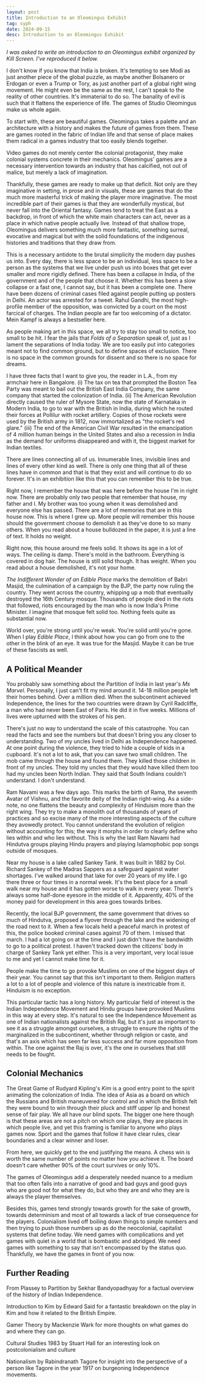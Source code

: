 ```yaml
---
layout: post
title: Introduction to an Oleomingus Exhibit
tag: syph
date: 2024-09-15
desc: Introduction to an Oleomingus Exhibit
---
```


*I was asked to write an introduction to an Oleomingus exhibit organized by Kill Screen. I've reproduced it below.*

I don't know if you know that India is broken. It's tempting to see Modi as just another piece of the global puzzle, as maybe another Bolsanero or Erdogan or even a Trump or Tory, as just another part of a global right wing movement. He might even be the same as the rest, I can't speak to the reality of other countries. It's immaterial to do so. The banality of evil is such that it flattens the experience of life. The games of Studio Oleomingus make us whole again.

To start with, these are beautiful games. Oleomingus takes a palette and an architecture with a history and makes the future of games from them. These are games rooted in the fabric of Indian life and that sense of place makes them radical in a games industry that too easily blends together.

Video games do not merely center the colonial protagonist, they make colonial systems concrete in their mechanics. Oleomingus' games are a necessary intervention towards an industry that has calcified, not out of malice, but merely a lack of imagination.

Thankfully, these games are ready to make up that deficit. Not only are they imaginative in setting, in prose and in visuals, these are games that do the much more masterful trick of making the player more imaginative. The most incredible part of their games is that they are wonderfully mystical, but never fall into the Oriental fantasy. Games tend to treat the East as a backdrop, in front of which the white main characters can act, never as a place in which native people actually live. Instead of that shallow trope, Oleomingus delivers something much more fantastic, something surreal, evocative and magical but with the solid foundations of the indigenous histories and traditions that they draw from.

This is a necessary antidote to the brutal simplicity the modern day pushes us into. Every day, there is less space to be an individual, less space to be a person as the systems that we live under push us into boxes that get ever smaller and more rigidly defined. There has been a collapse in India, of the government and of the people that choose it. Whether this has been a slow collapse or a fast one, I cannot say, but it has been a complete one. There have been dozens of criminal cases filed against people putting up posters in Delhi. An actor was arrested for a tweet. Rahul Gandhi, the most high-profile member of the opposition, was convicted by a court on the most farcical of charges. The Indian people are far too welcoming of a dictator. Mein Kampf is always a bestseller here.

As people making art in this space, we all try to stay too small to notice, too small to be hit. I fear the jails that *Folds of a Separation* speak of, just as I lament the separations of India today. We are too easily put into categories meant not to find common ground, but to define spaces of exclusion. There is no space in the common grounds for dissent and so there is no space for dreams.

I have three facts that I want to give you, the reader in L.A., from my armchair here in Bangalore. (i) The tax on tea that prompted the Boston Tea Party was meant to bail out the British East India Company, the same company that started the colonization of India. (ii) The American Revolution directly caused the ruler of Mysore State, now the state of Karnataka in Modern India, to go to war with the British in India, during which he routed their forces at Pollilur with rocket artillery. Copies of those rockets were used by the British army in 1812, now immortalized as "the rocket's red glare." (iii) The end of the American Civil War resulted in the emancipation of 4 million human beings in the United States and also a recession in India as the demand for uniforms disappeared and with it, the biggest market for Indian textiles.

There are lines connecting all of us. Innumerable lines, invisible lines and lines of every other kind as well. There is only one thing that all of these lines have in common and that is that they exist and will continue to do so forever. It's in an exhibition like this that you can remember this to be true.

Right now, I remember the house that was here before the house I'm in right now. There are probably only two people that remember that house, my father and I. My brother was too young when it was demolished and everyone else has passed. There are a lot of memories that are in this house now. This is where I grew up. More people will remember this house should the government choose to demolish it as they've done to so many others. When you read about a house bulldozed in the paper, it is just a line of text. It holds no weight.

Right now, this house around me feels solid. It shows its age in a lot of ways. The ceiling is damp. There's mold in the bathroom. Everything is covered in dog hair. The house is still solid though. It has weight. When you read about a house demolished, it's not your home.

*The Indifferent Wonder of an Edible Place* marks the demolition of Babri Masjid, the culmination of a campaign by the BJP, the party now ruling the country. They went across the country, whipping up a mob that eventually destroyed the 16th Century mosque. Thousands of people died in the riots that followed, riots encouraged by the man who is now India's Prime Minister. I imagine that mosque felt solid too. Nothing feels quite as substantial now.

World over, you're strong until you're weak. You're solid until you're gone. When I play *Edible Place*, I think about how you can go from one to the other in the blink of an eye. It was true for the Masjid. Maybe it can be true of these fascists as well.

## A Political Meander

You probably saw something about the Partition of India in last year's *Ms Marvel*. Personally, I just can't fit my mind around it. 14-18 million people left their homes behind. Over a million died. When the subcontinent achieved Independence, the lines for the two countries were drawn by Cyril Radcliffe, a man who had never been East of Paris. He did it in five weeks. Millions of lives were upturned with the strokes of his pen.

There's just no way to understand the scale of this catastrophe. You can read the facts and see the numbers but that doesn't bring you any closer to understanding. Two of my uncles lived in Delhi as Independence happened. At one point during the violence, they tried to hide a couple of kids in a cupboard. It's not a lot to ask, that you can save two small children. The mob came through the house and found them. They killed those children in front of my uncles. They told my uncles that they would have killed them too had my uncles been North Indian. They said that South Indians couldn't understand. I don't understand.

Ram Navami was a few days ago. This marks the birth of Rama, the seventh Avatar of Vishnu, and the favorite deity of the Indian right-wing. As a side-note, no one flattens the beauty and complexity of Hinduism more than the right wing. They try to make a monolith out of thousands of years of practices and so excise many of the more interesting aspects of the culture they avowedly protect. You cannot understand the evolution of religion without accounting for this; the way it morphs in order to clearly define who lies within and who lies without. This is why the last Ram Navami had Hindutva groups playing Hindu prayers and playing Islamophobic pop songs outside of mosques.

Near my house is a lake called Sankey Tank. It was built in 1882 by Col. Richard Sankey of the Madras Sappers as a safeguard against water shortages. I've walked around that lake for over 20 years of my life. I go there three or four times in a normal week. It's the best place for a small walk near my house and it has gotten worse to walk in every year. There's always some half-done eyesore in the middle of it. Apparently, 40% of the money paid for development in this area goes towards bribes.

Recently, the local BJP government, the same government that drives so much of Hindutva, proposed a flyover through the lake and the widening of the road next to it. When a few locals held a peaceful march in protest of this, the police booked criminal cases against 70 of them. I missed that march. I had a lot going on at the time and I just didn't have the bandwidth to go to a political protest. I haven't tracked down the citizens' body in charge of Sankey Tank yet either. This is a very important, very local issue to me and yet I cannot make time for it.

People make the time to go provoke Muslims on one of the biggest days of their year. You cannot say that this isn't important to them. Religion matters a lot to a lot of people and violence of this nature is inextricable from it. Hinduism is no exception.

This particular tactic has a long history. My particular field of interest is the Indian Independence Movement and Hindu groups have provoked Muslims in this way at every step. It's natural to see the Independence Movement as one of Indian nationalists against the British Raj, but it's just as important to see it as a struggle amongst ourselves, a struggle to ensure the rights of the marginalized in the subcontinent, whether through religion or caste, and that's an axis which has seen far less success and far more opposition from within. The one against the Raj is over, it's the one in ourselves that still needs to be fought.

## Colonial Mechanics

The Great Game of Rudyard Kipling's *Kim* is a good entry point to the spirit animating the colonization of India. The idea of Asia as a board on which the Russians and British maneuvered for control and in which the British felt they were bound to win through their pluck and stiff upper lip and honest sense of fair play. We all have our blind spots. The bigger one here though is that these areas are not a pitch on which one plays, they are places in which people live, and yet this framing is familiar to anyone who plays games now. Sport and the games that follow it have clear rules, clear boundaries and a clear winner and loser.

From here, we quickly get to the end justifying the means. A chess win is worth the same number of points no matter how you achieve it. The board doesn't care whether 90% of the court survives or only 10%.

The games of Oleomingus add a desperately needed nuance to a medium that too often falls into a narrative of good and bad guys and good guys who are good not for what they do, but who they are and who they are is always the player themselves.

Besides this, games tend strongly towards growth for the sake of growth, towards determinism and most of all towards a lack of true consequence for the players. Colonialism lived off boiling down things to simple numbers and then trying to push those numbers up as do the neocolonial, capitalist systems that define today. We need games with complications and yet games with quiet in a world that is bombastic and abridged. We need games with something to say that isn't encompassed by the status quo. Thankfully, we have the games in front of you now.

## Further Reading

From Plassey to Partition by Sekhar Bandyopadhyay for a factual overview of the history of Indian Independence.

Introduction to Kim by Edward Said for a fantastic breakdown on the play in Kim and how it related to the British Empire.

Gamer Theory by Mackenzie Wark for more thoughts on what games do and where they can go.

Cultural Studies 1983 by Stuart Hall for an interesting look on postcolonialism and culture

Nationalism by Rabindranath Tagore for insight into the perspective of a person like Tagore in the year 1917 on burgeoning Independence movements.
